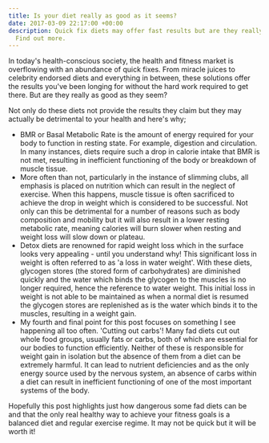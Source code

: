 ```yaml
---
title: Is your diet really as good as it seems?
date: 2017-03-09 22:17:00 +00:00
description: Quick fix diets may offer fast results but are they really good for you?
  Find out more.
---
```


In today's health-conscious society, the health and fitness market is overflowing with an abundance of quick fixes. From miracle juices to celebrity endorsed diets and everything in between, these solutions offer the results you've been longing for without the hard work required to get there. But are they really as good as they seem?

Not only do these diets not provide the results they claim but they may actually be detrimental to your health and here's why;

* BMR or Basal Metabolic Rate is the amount of energy required for your body to function in  resting state. For example, digestion and circulation. In many instances, diets require such a drop in calorie intake that BMR is not met, resulting in inefficient functioning of the body or breakdown of muscle tissue.
* More often than not, particularly in the instance of slimming clubs, all emphasis is placed on nutrition which can result in the neglect of exercise. When this happens, muscle tissue is often sacrificed to achieve the drop in weight which is considered to be successful. Not only can this be detrimental for a number of reasons such as body composition and mobility but it will also result in a lower resting metabolic rate, meaning calories will burn slower when resting and weight loss will slow down or plateau. 
* Detox diets are renowned for rapid weight loss which in the surface looks very appealing - until you understand why! This significant loss in weight is often referred to as 'a loss in water weight'. With these diets, glycogen stores (the stored form of carbohydrates) are diminished quickly and the water which binds the glycogen to the muscles is no longer required, hence the reference to water weight. This initial loss in weight is not able to be maintained as when a normal diet is resumed the glycogen stores are replenished as is the water which binds it to the muscles, resulting in a weight gain.
* My fourth and final point for this post focuses on something I see happening all too often. 'Cutting out carbs'! Many fad diets cut out whole food groups, usually fats or carbs, both of which are essential for our bodies to function efficiently. Neither of these is responsible for weight gain in isolation but the absence of them from a diet can be extremely harmful. It can lead to nutrient deficiencies and as the only energy source used by the nervous system, an absence of carbs within a diet can result in inefficient functioning of one of the most important systems of the body.

Hopefully this post highlights just how dangerous some fad diets can be and that the only real healthy way to achieve your fitness goals is a balanced diet and regular exercise regime. It may not be quick but it will be worth it! 